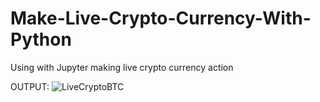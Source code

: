 # Make-Live-Crypto-Currency-With-Python
Using with Jupyter making live crypto currency action



OUTPUT:
![LiveCryptoBTC](https://user-images.githubusercontent.com/75094927/136405314-32b05fe4-d9f6-4c7d-af90-7ebafb030aea.png)

